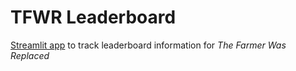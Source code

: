 # TFWR Leaderboard

[Streamlit app](https://tfwr-leaderboard.streamlit.app) to track leaderboard information for _The Farmer Was Replaced_